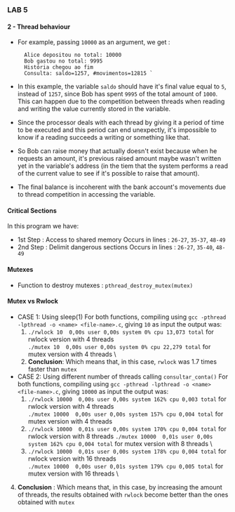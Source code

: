 ### LAB 5

#### 2 - Thread behaviour
- For example, passing `10000` as an argument, we get :

        Alice depositou no total: 10000
        Bob gastou no total: 9995
        História chegou ao fim
        Consulta: saldo=1257, #movimentos=12815 `

- In this example, the variable `saldo` should have it's final value equal to `5`, instead of `1257`, since Bob has spent `9995` of the total amount of `1000`. This can happen due to the competition between threads when reading and writing the value currently stored in the variable.
- Since the processor deals with each thread by giving it a period of time to be executed and this period can end unexpectly, it's impossible to know if a reading succeeds a writing or something like that.
- So Bob can raise money that actually doesn't exist because when he requests an amount, it's previous raised amount maybe wasn't written yet in the variable's address (in the tiem that the system performs a read of the current value to see if it's possible to raise that amount).  
- The final balance is incoherent with the bank account's movements due to thread competition in accessing the variable.

#### Critical Sections
In this program we have:
- 1st Step : Access to shared memory
    Occurs in lines : `26-27`, `35-37`, `48-49`
- 2nd Step : Delimit dangerous sections
    Occurs in lines : `26-27`, `35-40`, `48-49`

#### Mutexes
- Function to destroy mutexes : `pthread_destroy_mutex(mutex)`

#### Mutex vs Rwlock
- CASE 1: Using sleep(1)
For both functions, compiling using `gcc -pthread -lpthread -o <name> <file-name>.c`, giving `10` as input the output was:
    1. `./rwlock 10  0,00s user 0,00s system 0% cpu 13,073 total` for rwlock version with 4 threads \
    `./mutex 10  0,00s user 0,00s system 0% cpu 22,279 total` for mutex version with 4 threads \
    2. **Conclusion**: Which means that, in this case, `rwlock` was 1.7 times faster than `mutex`
- CASE 2: Using different number of threads calling `consultar_conta()`
For both functions, compiling using `gcc -pthread -lpthread -o <name> <file-name>.c`, giving `10000` as input the output was:
    1. `./rwlock 10000  0,00s user 0,00s system 162% cpu 0,003 total` for rwlock version with 4 threads \
    `./mutex 10000  0,00s user 0,00s system 157% cpu 0,004 total` for mutex version with 4 threads
    2. `./rwlock 10000  0,01s user 0,00s system 170% cpu 0,004 total` for rwlock version with 8 threads
    `./mutex 10000  0,01s user 0,00s system 162% cpu 0,004 total` for mutex version with 8 threads \
    3. `./rwlock 10000  0,01s user 0,00s system 178% cpu 0,004 total` for rwlock version with 16 threads \
    `./mutex 10000  0,00s user 0,01s system 179% cpu 0,005 total` for mutex version with 16 threads \
4. **Conclusion** : Which means that, in this case, by increasing the amount of threads, the results obtained with `rwlock` become better than the ones obtained with `mutex`

